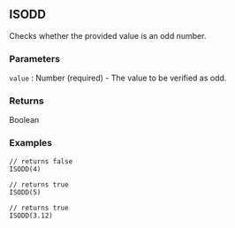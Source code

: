 ## ISODD

Checks whether the provided value is an odd number.

### Parameters
`value` : Number (required) - The value to be verified as odd.

### Returns
Boolean

### Examples
```
// returns false
ISODD(4)
```

```
// returns true
ISODD(5)
```

```
// returns true
ISODD(3.12)
```
